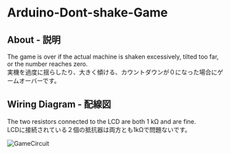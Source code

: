 # Arduino-Dont-shake-Game
## About - 説明
The game is over if the actual machine is shaken excessively, tilted too far, or the number reaches zero.  
実機を過度に揺らしたり、大きく傾ける、カウントダウンが０になった場合にゲームオーバーです。
## Wiring Diagram - 配線図
The two resistors connected to the LCD are both 1 kΩ and are fine.  
LCDに接続されている２個の抵抗器は両方とも1kΩで問題ないです。  
  
![GameCircuit](https://user-images.githubusercontent.com/25848834/159120713-a2d759bd-7b4d-499a-859a-073a6871b797.png)
